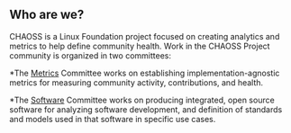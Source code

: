 ## Who are we?

CHAOSS is a Linux Foundation project focused on creating analytics and metrics to help define community health. Work in the CHAOSS Project community is organized in two committees:

*The [Metrics](https://chaoss.community/metrics) Committee works on establishing implementation-agnostic metrics for measuring community activity, contributions, and health.

*The [Software](https://chaoss.community/tools) Committee works on producing integrated, open source software for analyzing software development, and definition of standards and models used in that software in specific use cases.
